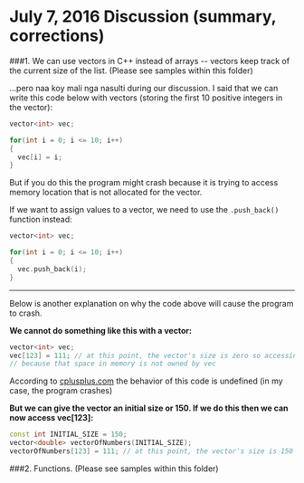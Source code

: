 # July 7, 2016 Discussion (summary, corrections)

###1. We can use vectors in C++ instead of arrays -- vectors keep track of the current size of the list. (Please see samples within this folder)

...pero naa koy mali nga nasulti during our discussion.
I said that we can write this code below with vectors (storing the first 10 positive integers in the vector):

```C++
vector<int> vec;

for(int i = 0; i <= 10; i++)
{
  vec[i] = i;
}
```

But if you do this the program might crash because it is trying to access memory location that is not allocated for the vector.

If we want to assign values to a vector, we need to use the `.push_back()` function instead:

```C++
vector<int> vec;

for(int i = 0; i <= 10; i++)
{
  vec.push_back(i);
}
```
________________
Below is another explanation on why the code above will cause the program to crash.

**We cannot do something like this with a vector:**

```C++
vector<int> vec;
vec[123] = 111; // at this point, the vector's size is zero so accessing vec[123] is illegal 
// because that space in memory is not owned by vec
```

According to [cplusplus.com](http://www.cplusplus.com/reference/vector/vector/operator[]/) the behavior of this code is undefined (in my case, the program crashes)

**But we can give the vector an initial size or 150. If we do this then we can now access vec[123]:**

```C++
const int INITIAL_SIZE = 150;
vector<double> vectorOfNumbers(INITIAL_SIZE);
vectorOfNumbers[123] = 111; // at this point, the vector's size is 150 so we can now access vec[123]
```
   

###2. Functions. (Please see samples within this folder)
